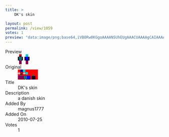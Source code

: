 ```yaml
---
title: >
    DK's skin

layout: post
permalink: /view/1059
votes: 1
preview: "data:image/png;base64,iVBORw0KGgoAAAANSUhEUgAAACUAAAAgCAIAAAAaMSbnAAAABnRSTlMA/wD/AP5AXyvrAAAA7ElEQVRIie2XXQ7CIBCEv2k8kXL/E6BHcnyo/YFAg7ElMXYeyG46mykDbKnsJzM0UMSaU4fuj3L17TrHuYA20+9RmJCIWbAjLllugDDFYXe9yoIdhkRPlfEovQ6SuZ4r416Ql30YMMhYyAAWijhYC8fZWdQg4P30VtQwmjlDi10bnE/LU35hfmO6oqTzU9KSat4v9UPL8mxwPi3v7Wf38376uSt6+3lZdYeAACGiBYQpTTgpJq9iktU5vf3Uul9I5Re0m5p2S3nyfY/V7dZ0X2opP/0ETj+by//Mz/GHY7z23Of4OD9rF/if9fMFeTlyMoB9ocsAAAAASUVORK5CYII="
---
```

<dl class="side-by-side">
<dt>Preview</dt>
<dd>
    <img class="preview" src="data:image/png;base64,iVBORw0KGgoAAAANSUhEUgAAACUAAAAgCAIAAAAaMSbnAAAABnRSTlMA/wD/AP5AXyvrAAAA7ElEQVRIie2XXQ7CIBCEv2k8kXL/E6BHcnyo/YFAg7ElMXYeyG46mykDbKnsJzM0UMSaU4fuj3L17TrHuYA20+9RmJCIWbAjLllugDDFYXe9yoIdhkRPlfEovQ6SuZ4r416Ql30YMMhYyAAWijhYC8fZWdQg4P30VtQwmjlDi10bnE/LU35hfmO6oqTzU9KSat4v9UPL8mxwPi3v7Wf38376uSt6+3lZdYeAACGiBYQpTTgpJq9iktU5vf3Uul9I5Re0m5p2S3nyfY/V7dZ0X2opP/0ETj+by//Mz/GHY7z23Of4OD9rF/if9fMFeTlyMoB9ocsAAAAASUVORK5CYII=">
</dd>
<dt>Original</dt>
<dd>
    <img class="preview" src="data:image/png;base64,iVBORw0KGgoAAAANSUhEUgAAAEAAAAAgCAYAAACinX6EAAAA5UlEQVR42u2YAQ6DIAxF//3Pxlm4QqfL2JTZwhzLKv0xX4JRUh+/UIUAYglIi4w2JVOt8f8t9AEwFAMAHUAH0AF0AB0wvwNyznedHezoee+AugDg0BnBAKx2r9eFKQCUoDX12l4TAVw9BdBop18D0FAIAGEcIMp29zy8FTEDYkPHDS/Li7sq7uvYCCB8CgyPqzDdspVH9djm/Sb7A21fqZZqte6bANJyGqlfA0AFAOo1dwBkIIB+OUoBGZgC+xds9ekAAmAK0AEEoKeA9seXKXDOARutpU+SelbqGD6bQf+F0MUA3AA8l7mA0/5OVQAAAABJRU5ErkJggg==">
</dd>
<dt>Title</dt>
<dd>DK's skin</dd>
<dt>Description</dt>
<dd>a danish skin </dd>
<dt>Added By</dt>
<dd>magnus1777</dd>
<dt>Added On</dt>
<dd>2010-07-25</dd>
<dt>Votes</dt>
<dd>1</dd>
</dl>
